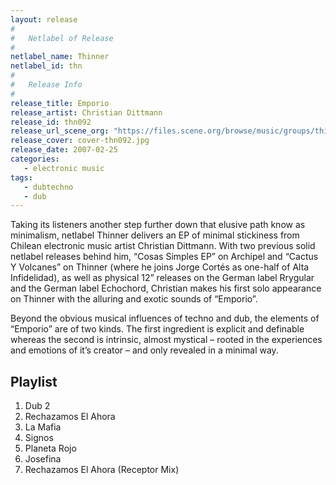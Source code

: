 ```yaml
---
layout: release
#
#   Netlabel of Release
#
netlabel_name: Thinner
netlabel_id: thn
#
#   Release Info
#
release_title: Emporio
release_artist: Christian Dittmann
release_id: thn092
release_url_scene_org: "https://files.scene.org/browse/music/groups/thinner/zip/"
release_cover: cover-thn092.jpg
release_date: 2007-02-25
categories:
   - electronic music
tags:
   - dubtechno
   - dub
---
```

Taking its listeners another step further down that elusive path know as minimalism, netlabel Thinner delivers an EP of minimal stickiness from Chilean electronic music artist Christian Dittmann. With two previous solid netlabel releases behind him, “Cosas Simples EP” on Archipel and “Cactus Y Volcanes” on Thinner (where he joins Jorge Cortés as one-half of Alta Infidelidad), as well as physical 12” releases on the German label Rrygular and the German label Echochord, Christian makes his first solo appearance on Thinner with the alluring and exotic sounds of “Emporio”.

Beyond the obvious musical influences of techno and dub, the elements of “Emporio” are of two kinds. The first ingredient is explicit and definable whereas the second is intrinsic, almost mystical – rooted in the experiences and emotions of it’s creator – and only revealed in a minimal way.


## Playlist

1.   Dub 2
2.   Rechazamos El Ahora
3.   La Mafia
4.   Signos
5.   Planeta Rojo 
6.   Josefina
7.   Rechazamos El Ahora (Receptor Mix)